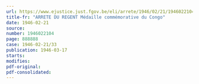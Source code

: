 ```yaml
---
url: https://www.ejustice.just.fgov.be/eli/arrete/1946/02/21/1946022104/justel
title-fr: "ARRETE DU REGENT Médaille commémorative du Congo"
date: 1946-02-21
source:
number: 1946022104
page: 888888
case: 1946-02-21/33
publication: 1946-03-17
starts:
modifies:
pdf-original:
pdf-consolidated:
---
```


